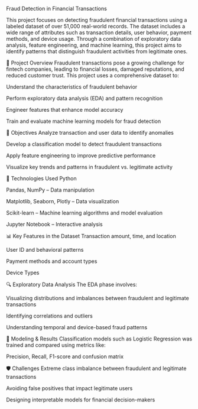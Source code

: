 Fraud Detection in Financial Transactions

This project focuses on detecting fraudulent financial transactions using a labeled dataset of over 51,000 real-world records. The dataset includes a wide range of attributes such as transaction details, user behavior, payment methods, and device usage. Through a combination of exploratory data analysis, feature engineering, and machine learning, this project aims to identify patterns that distinguish fraudulent activities from legitimate ones.

📁 Project Overview
Fraudulent transactions pose a growing challenge for fintech companies, leading to financial losses, damaged reputations, and reduced customer trust. This project uses a comprehensive dataset to:

Understand the characteristics of fraudulent behavior

Perform exploratory data analysis (EDA) and pattern recognition

Engineer features that enhance model accuracy

Train and evaluate machine learning models for fraud detection

🎯 Objectives
Analyze transaction and user data to identify anomalies

Develop a classification model to detect fraudulent transactions

Apply feature engineering to improve predictive performance

Visualize key trends and patterns in fraudulent vs. legitimate activity

🧰 Technologies Used
Python

Pandas, NumPy – Data manipulation

Matplotlib, Seaborn, Plotly – Data visualization

Scikit-learn – Machine learning algorithms and model evaluation


Jupyter Notebook – Interactive analysis


📊 Key Features in the Dataset
Transaction amount, time, and location

User ID and behavioral patterns

Payment methods and account types

Device Types

🔍 Exploratory Data Analysis
The EDA phase involves:

Visualizing distributions and imbalances between fraudulent and legitimate transactions

Identifying correlations and outliers

Understanding temporal and device-based fraud patterns

🤖 Modeling & Results
Classification models such as Logistic Regression was trained and compared using metrics like:

Precision, Recall, F1-score and confusion matrix

🛡️ Challenges
Extreme class imbalance between fraudulent and legitimate transactions

Avoiding false positives that impact legitimate users

Designing interpretable models for financial decision-makers
